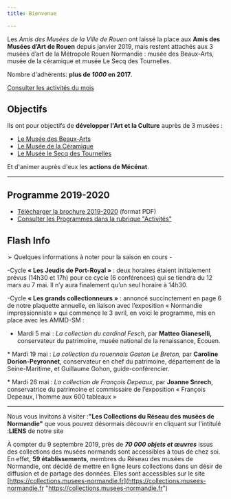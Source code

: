 ```yaml
---
title: Bienvenue

---
```

Les _Amis des Musées de la Ville de Rouen_ ont laissé la place aux **Amis des Musées d’Art de Rouen** depuis janvier 2019, mais restent attachés aux 3 musées d’art de la Métropole Rouen Normandie : musée des Beaux-Arts, musée de la céramique et musée Le Secq des Tournelles.

Nombre d'adhérents: **plus de _1000_ en 2017**.

[Consulter les activités du mois](/pages/activites-du-mois.html)

## Objectifs

Ils ont pour objectifs de **développer l'Art et la Culture** auprès de 3 musées :

* [Le Musée des Beaux-Arts](http://mbarouen.fr/fr)
* [Le Musée de la Céramique](http://museedelaceramique.fr/fr)
* [Le Musée le Secq des Tournelles](http://museelesecqdestournelles.fr/fr)

Et d'animer auprès d'eux les **actions de Mécénat**.

***

## Programme 2019-2020

* [Télécharger la brochure 2019-2020](/fichiers/plaquette-2019-2020.pdf) (format PDF)
* [Consulter les Programmes dans la rubrique "Activités"](/pages/activites.html)

## Flash Info

➢  Quelques informations à noter pour la saison en cours -

\-Cycle **« Les Jeudis de Port-Royal »** : deux horaires étaient initialement prévus (14h30 et 17h) pour ce cycle (6 conférences) qui se tiendra du 12 mars au 7 mai. Il n’y aura finalement qu’un seul horaire à 14h30.  

\-Cycle **« Les grands collectionneurs »** : annoncé succinctement en page 6 de notre plaquette annuelle, en liaison avec l’exposition « Normandie impressionniste » qui commence le 3 avril, en voici le programme, mis en place avec les AMMD-SM :

 * Mardi 5 mai : _La collection du cardinal Fesch_, par **Matteo Gianeselli,** conservateur du patrimoine, musée national de la renaissance, Ecouen. 

\* Mardi 19 mai : _La collection du rouennais Gaston Le Breton,_ par **Caroline Dorion-Peyronnet**, conservateur en chef du patrimoine, département de la Seine-Maritime, et Guillaume Gohon, guide-conférencier.

\* Mardi 26 mai : _La collection de François Depeaux_, par **Joanne Snrech**, conservatrice du patrimoine et commissaire de l’exposition « François Depeaux, l’homme aux 600 tableaux »

***

Nous vous invitons à visiter :**"Les Collections du Réseau des musées de Normandie"** que vous pouvez désormais découvrir en cliquant sur l'intitulé :**LIENS** de notre site

À compter du 9 septembre 2019, près de **_70 000 objets et œuvres_** issus des collections des musées
normands sont accessibles à tous de chez soi. En effet, **59 établissements**, membres du Réseau des musées de Normandie, ont décidé de mettre en ligne leurs collections dans un désir de diffusion et de partage des données. Elles sont accessibles sur le site [https://collections.musees-normandie.fr](https://collections.musees-normandie.fr "https://collections.musees-normandie.fr")
